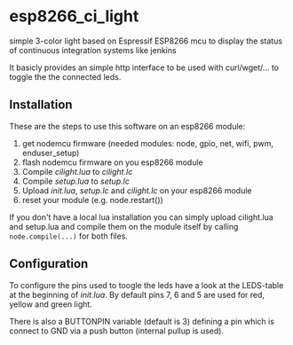 # esp8266_ci_light
simple 3-color light based on Espressif ESP8266 mcu to display the status of continuous integration systems like jenkins

It basicly provides an simple http interface to be used with curl/wget/... to toggle the the connected leds.

## Installation
These are the steps to use this software on an esp8266 module:

1. get nodemcu firmware (needed modules: node, gpio, net, wifi, pwm, enduser_setup)
1. flash nodemcu firmware on you esp8266 module
1. Compile *cilight.lua* to *cilight.lc*
1. Compile *setup.lua* to *setup.lc*
1. Upload *init.lua*, *setup.lc* and *cilight.lc* on your esp8266 module
1. reset your module (e.g. node.restart())

If you don't have a local lua installation you can simply upload cilight.lua and setup.lua and compile them on the module
itself by calling `node.compile(...)` for both files.

## Configuration

To configure the pins used to toogle the leds have a look at the LEDS-table at the beginning of *init.lua*.
By default pins 7, 6 and 5 are used for red, yellow and green light.

There is also a BUTTONPIN variable (default is 3) defining a pin which is connect to GND via a push button (internal pullup is used).
